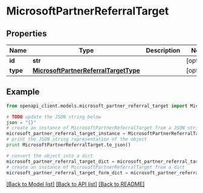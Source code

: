 # MicrosoftPartnerReferralTarget


## Properties
Name | Type | Description | Notes
------------ | ------------- | ------------- | -------------
**id** | **str** |  | [optional] 
**type** | [**MicrosoftPartnerReferralTargetType**](MicrosoftPartnerReferralTargetType.md) |  | [optional] 

## Example

```python
from openapi_client.models.microsoft_partner_referral_target import MicrosoftPartnerReferralTarget

# TODO update the JSON string below
json = "{}"
# create an instance of MicrosoftPartnerReferralTarget from a JSON string
microsoft_partner_referral_target_instance = MicrosoftPartnerReferralTarget.from_json(json)
# print the JSON string representation of the object
print MicrosoftPartnerReferralTarget.to_json()

# convert the object into a dict
microsoft_partner_referral_target_dict = microsoft_partner_referral_target_instance.to_dict()
# create an instance of MicrosoftPartnerReferralTarget from a dict
microsoft_partner_referral_target_form_dict = microsoft_partner_referral_target.from_dict(microsoft_partner_referral_target_dict)
```
[[Back to Model list]](../README.md#documentation-for-models) [[Back to API list]](../README.md#documentation-for-api-endpoints) [[Back to README]](../README.md)


